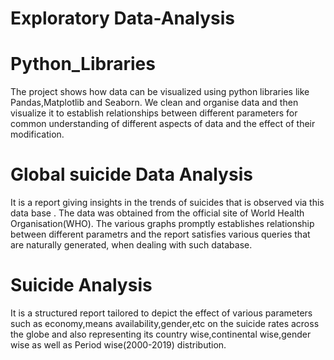 # Exploratory Data-Analysis
# Python_Libraries
The project shows how data can be visualized using python libraries like Pandas,Matplotlib and Seaborn. We clean and organise data and then visualize it to establish relationships between different parameters for common understanding of different aspects of data and the effect of their modification.

# Global suicide Data Analysis
It is a report giving insights in the trends of suicides that is observed via this data base . The data was obtained from the official site of World Health Organisation(WHO). The various graphs promptly establishes relationship between different parametrs and the report satisfies various queries that are naturally generated, when dealing with such database.

# Suicide Analysis
It is a structured report tailored to depict the effect of various parameters such as economy,means availability,gender,etc on the suicide rates across the globe and also representing its country wise,continental wise,gender wise as well as Period wise(2000-2019) distribution.
